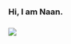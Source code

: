 <h3> Hi, I am Naan. <h3>

<img src="https://www.canva.com/design/DAFftgMyg_U/Z_0hGuYxQmTcsAz0Uo7Pcg/edit?utm_content=DAFftgMyg_U&utm_campaign=designshare&utm_medium=link2&utm_source=sharebutton"></img>
